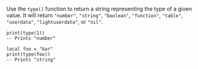 Use the ```type()``` function to return a string representing the type of a
given value. It will return ```"number"```, ```"string"```,
```"boolean"```, ```"function"```, ```"table"```, ```"userdata"```,
```"lightuserdata"```, or ```"nil"```.

    print(type(1))
    -- Prints "number"

    local foo = "bar"
    print(type(foo))
    -- Prints "string"
